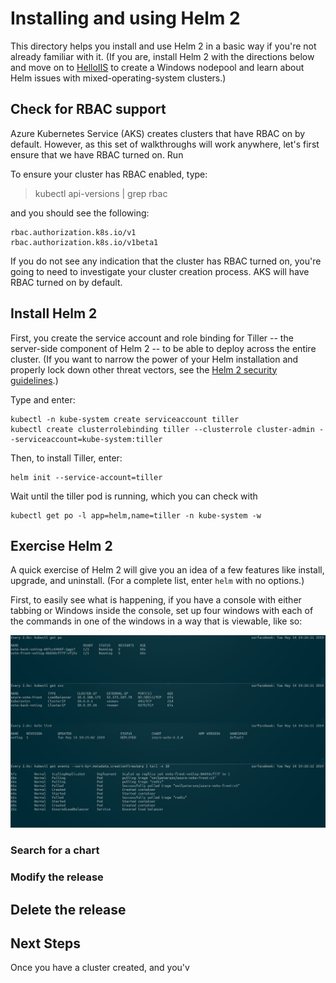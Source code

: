 # Installing and using Helm 2 

This directory helps you install and use Helm 2 in a basic way if you're not already familiar with it. (If you are, install Helm 2 with the directions below and move on to [HelloIIS](../HelloIIS/README.md) to create a Windows nodepool and learn about Helm issues with mixed-operating-system clusters.)

## Check for RBAC support
Azure Kubernetes Service (AKS) creates clusters that have RBAC on by default. However, as this set of walkthroughs will work anywhere, let's first ensure that we have RBAC turned on. Run

To ensure your cluster has RBAC enabled, type:

> kubectl api-versions | grep rbac

and you should see the following:

    rbac.authorization.k8s.io/v1
    rbac.authorization.k8s.io/v1beta1

If you do not see any indication that the cluster has RBAC turned on, you're going to need to investigate your cluster creation process. AKS will have RBAC turned on by default.

## Install Helm 2
First, you create the service account and role binding for Tiller -- the server-side component of Helm 2 -- to be able to deploy across the entire cluster. (If you want to narrow the power of your Helm installation and properly lock down other threat vectors, see the [Helm 2 security guidelines](https://helm.sh/docs/using_helm/#securing-your-helm-installation).)

Type and enter:

	kubectl -n kube-system create serviceaccount tiller
	kubectl create clusterrolebinding tiller --clusterrole cluster-admin --serviceaccount=kube-system:tiller

Then, to install Tiller, enter:

	helm init --service-account=tiller 

Wait until the tiller pod is running, which you can check with 

    kubectl get po -l app=helm,name=tiller -n kube-system -w

## Exercise Helm 2

A quick exercise of Helm 2 will give you an idea of a few features like install, upgrade, and uninstall. (For a complete list, enter `helm` with no options.)

First, to easily see what is happening, if you have a console with either tabbing or Windows inside the console, set up four windows with each of the commands in one of the windows in a way that is viewable, like so:

![multi window watching](../media/multi-window-watch-voting.png)



### Search for a chart


### Modify the release

## Delete the release


## Next Steps
Once you have a cluster created, and you'v